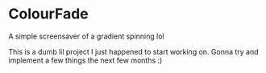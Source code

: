 # ColourFade
A simple screensaver of a gradient spinning lol

This is a dumb lil project I just happened to start working on. Gonna try and implement a few things the next few months :)

